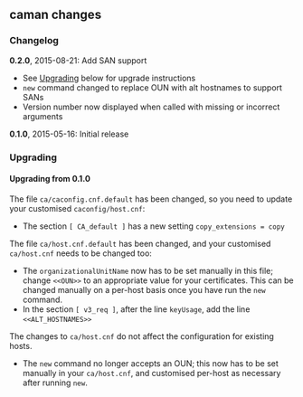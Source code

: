 ## caman changes

### Changelog

**0.2.0**, 2015-08-21: Add SAN support
* See [Upgrading](#upgrading) below for upgrade instructions
* ``new`` command changed to replace OUN with alt hostnames to support SANs
* Version number now displayed when called with missing or incorrect arguments

**0.1.0**, 2015-05-16: Initial release


<a name="upgrading"></a>
### Upgrading

#### Upgrading from 0.1.0

The file ``ca/caconfig.cnf.default`` has been changed, so you need to update
your customised ``caconfig/host.cnf``:
* The section ``[ CA_default ]`` has a new setting ``copy_extensions = copy``


The file ``ca/host.cnf.default`` has been changed, and your customised
``ca/host.cnf`` needs to be changed too:
* The ``organizationalUnitName`` now has to be set manually in this file;
  change ``<<OUN>>`` to an appropriate value for your certificates. This can
  be changed manually on a per-host basis once you have run the ``new`` command.
* In the section ``[ v3_req ]``, after the line ``keyUsage``, add the line
  ``<<ALT_HOSTNAMES>>``

The changes to ``ca/host.cnf`` do not affect the configuration for existing
hosts.

* The ``new`` command no longer accepts an OUN; this now has to be set manually
  in your ``ca/host.cnf``, and customised per-host as necessary after running
  ``new``.

